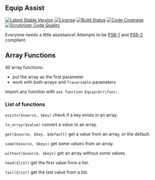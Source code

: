 ## Equip Assist

[![Latest Stable Version](https://img.shields.io/packagist/v/equip/assist.svg)](https://packagist.org/packages/equip/assist)
[![License](https://img.shields.io/packagist/l/equip/assist.svg)](https://github.com/equip/assist/blob/master/LICENSE)
[![Build Status](https://travis-ci.org/equip/assist.svg)](https://travis-ci.org/equip/assist)
[![Code Coverage](https://scrutinizer-ci.com/g/equip/assist/badges/coverage.png?b=master)](https://scrutinizer-ci.com/g/equip/assist/?branch=master)
[![Scrutinizer Code Quality](https://scrutinizer-ci.com/g/equip/assist/badges/quality-score.png?b=master)](https://scrutinizer-ci.com/g/equip/assist/?branch=master)

Everyone needs a little assistance! Attempts to be [PSR-1](http://www.php-fig.org/psr/psr-1/)
and [PSR-2](http://www.php-fig.org/psr/psr-2/) compliant.

## Array Functions

All array functions:

- put the array as the first parameter
- work with both arrays and `Traversable` parameters

Import any function with `use function Equip\Arr\func;`.

### List of functions

`exists($source, $key)` check if a key exists in an array.

`to_array($value)` convert a value to an array.

`get($source, $key, $default)` get a value from an array, or the default.

`some($source, $keys)` get some values from an array.

`without($source, $keys)` get an array without some values.

`head($list)` get the first value from a list.

`tail($list)` get the last value from a list.
